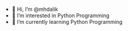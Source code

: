 - 👋 Hi, I’m @mhdalik
- 👀 I’m interested in Python Programming
- 🌱 I’m currently learning Python Programming

<!---
mhdalik/mhdalik is a ✨ special ✨ repository because its `README.md` (this file) appears on your GitHub profile.
You can click the Preview link to take a look at your changes.
--->
